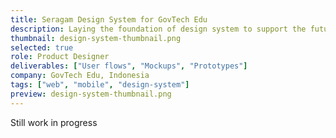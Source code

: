 ```yaml
---
title: Seragam Design System for GovTech Edu
description: Laying the foundation of design system to support the future of education in Indonesia.
thumbnail: design-system-thumbnail.png
selected: true
role: Product Designer
deliverables: ["User flows", "Mockups", "Prototypes"]
company: GovTech Edu, Indonesia
tags: ["web", "mobile", "design-system"]
preview: design-system-thumbnail.png
---
```


Still work in progress
